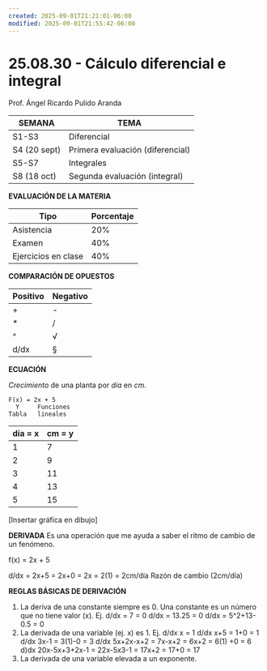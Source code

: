 ```yaml
---
created: 2025-09-01T21:21:01-06:00
modified: 2025-09-01T21:55:42-06:00
---
```


# 25.08.30 - Cálculo diferencial e integral

Prof. Ángel Ricardo Pulido Aranda

| SEMANA | TEMA |
| --- | --- |
| S1-S3 | Diferencial |
| S4 (20 sept) | Primera evaluación (diferencial) |
| S5-S7 | Integrales |
| S8 (18 oct) | Segunda evaluación (integral) |

**EVALUACIÓN DE LA MATERIA**

| Tipo | Porcentaje |
| --- | --- |
| Asistencia | 20% |
| Examen | 40% |
| Ejercicios en clase | 40% |

**COMPARACIÓN DE OPUESTOS**

| Positivo | Negativo |
| --- | --- |
| + | - |
| * | / |
| ^ | √ |
| d/dx | § |

**ECUACIÓN**

*Crecimiento* de una planta por *día* en *cm*.

```
F(x) = 2x + 5
  Y     Funciones
Tabla   lineales 
```

| día = x | cm = y |
| --- | --- |
| 1 | 7 |
| 2 | 9 |
| 3 | 11 |
| 4 | 13 |
| 5 | 15 |

[Insertar gráfica en dibujo]

**DERIVADA**
Es una operación que me ayuda a saber el ritmo de cambio de un fenómeno. 

f(x) = 2x + 5

d/dx = 2x+5 = 2x+0 = 2x = 2(1) = 2cm/día
Razón de cambio (2cm/día)

**REGLAS BÁSICAS DE DERIVACIÓN**

1. La deriva de una constante siempre es 0.
    Una constante es un número que no tiene valor (x).
    Ej. d/dx = 7 = 0
        d/dx = 13.25 = 0
        d/dx = 5^2+13-0.5 = 0
2. La derivada de una variable (ej. x) es 1.
    Ej. d/dx x = 1
        d/dx x+5 = 1+0 = 1
        d/dx 3x-1 = 3(1)-0 = 3
        d/dx 5x+2x-x+2 = 7x-x+2 = 6x+2 = 6(1) +0 = 6
        d)dx 20x-5x+3+2x-1 = 22x-5x3-1 = 17x+2 = 17+0 = 17
3. La derivada de una variable elevada a un exponente.
